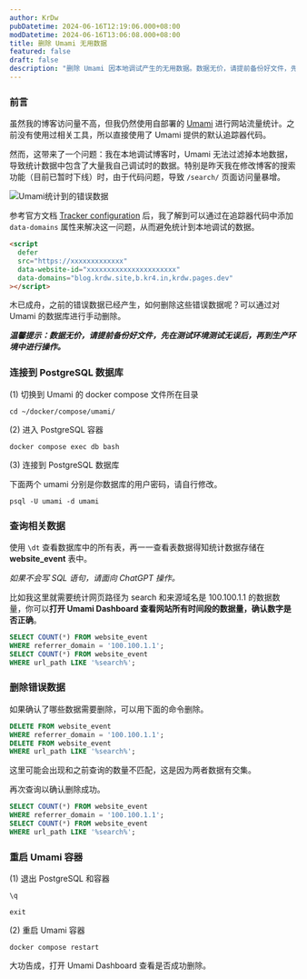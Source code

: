 ```yaml
---
author: KrDw
pubDatetime: 2024-06-16T12:19:06.000+08:00
modDatetime: 2024-06-16T13:06:08.000+08:00
title: 删除 Umami 无用数据
featured: false
draft: false
description: "删除 Umami 因本地调试产生的无用数据。数据无价，请提前备份好文件，先在测试环境测试无误后，再到生产环境中进行操作。"
---
```


### 前言

虽然我的博客访问量不高，但我仍然使用自部署的 [Umami](https://umami.is) 进行网站流量统计。之前没有使用过相关工具，所以直接使用了 Umami 提供的默认追踪器代码。

然而，这带来了一个问题：我在本地调试博客时，Umami 无法过滤掉本地数据，导致统计数据中包含了大量我自己调试时的数据。特别是昨天我在修改博客的搜索功能（目前已暂时下线）时，由于代码问题，导致 `/search/` 页面访问量暴增。

![Umami统计到的错误数据](https://img.kr4.in/2024/06/picgo_50f892f7c2dc93be111d846a60eb7381.png)

参考官方文档 [Tracker configuration](https://umami.is/docs/tracker-configuration) 后，我了解到可以通过在追踪器代码中添加 `data-domains` 属性来解决这一问题，从而避免统计到本地调试的数据。

```html
<script
  defer
  src="https://xxxxxxxxxxxxx"
  data-website-id="xxxxxxxxxxxxxxxxxxxxxx"
  data-domains="blog.krdw.site,b.kr4.in,krdw.pages.dev"
></script>
```

木已成舟，之前的错误数据已经产生，如何删除这些错误数据呢？可以通过对 Umami 的数据库进行手动删除。

***温馨提示：数据无价，请提前备份好文件，先在测试环境测试无误后，再到生产环境中进行操作。***

### 连接到 PostgreSQL 数据库

(1) 切换到 Umami 的 docker compose 文件所在目录

```shell
cd ~/docker/compose/umami/
```

(2) 进入 PostgreSQL 容器

```shell
docker compose exec db bash
```

(3) 连接到 PostgreSQL 数据库

下面两个 umami 分别是你数据库的用户密码，请自行修改。

```shell
psql -U umami -d umami
```

### 查询相关数据

使用 `\dt` 查看数据库中的所有表，再一一查看表数据得知统计数据存储在 **website_event** 表中。

*如果不会写 SQL 语句，请面向 ChatGPT 操作。*

比如我这里就需要统计网页路径为 search 和来源域名是 100.100.1.1 的数据数量，你可以**打开 Umami Dashboard 查看网站所有时间段的数据量，确认数字是否正确**。

```sql
SELECT COUNT(*) FROM website_event
WHERE referrer_domain = '100.100.1.1';
SELECT COUNT(*) FROM website_event
WHERE url_path LIKE '%search%';
```

### 删除错误数据

如果确认了哪些数据需要删除，可以用下面的命令删除。

```sql
DELETE FROM website_event
WHERE referrer_domain = '100.100.1.1';
DELETE FROM website_event
WHERE url_path LIKE '%search%';
```

这里可能会出现和之前查询的数量不匹配，这是因为两者数据有交集。

再次查询以确认删除成功。

```sql
SELECT COUNT(*) FROM website_event
WHERE referrer_domain = '100.100.1.1';
SELECT COUNT(*) FROM website_event
WHERE url_path LIKE '%search%';
```

### 重启 Umami 容器

(1) 退出 PostgreSQL 和容器

```sql
\q
```

```shell
exit
```

(2) 重启 Umami 容器

```shell
docker compose restart
```

大功告成，打开 Umami Dashboard 查看是否成功删除。